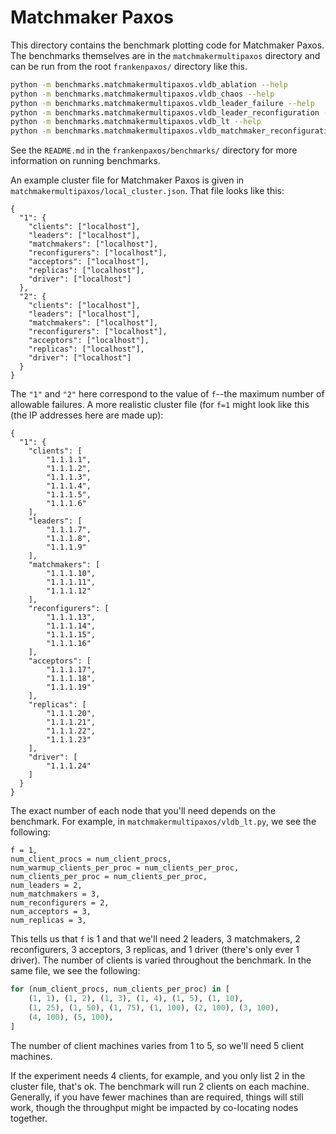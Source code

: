 # Matchmaker Paxos

This directory contains the benchmark plotting code for Matchmaker Paxos. The
benchmarks themselves are in the `matchmakermultipaxos` directory and can be
run from the root `frankenpaxos/` directory like this.

```bash
python -m benchmarks.matchmakermultipaxos.vldb_ablation --help
python -m benchmarks.matchmakermultipaxos.vldb_chaos --help
python -m benchmarks.matchmakermultipaxos.vldb_leader_failure --help
python -m benchmarks.matchmakermultipaxos.vldb_leader_reconfiguration --help
python -m benchmarks.matchmakermultipaxos.vldb_lt --help
python -m benchmarks.matchmakermultipaxos.vldb_matchmaker_reconfiguration --help
```

See the `README.md` in the `frankenpaxos/benchmarks/` directory for more
information on running benchmarks.

An example cluster file for Matchmaker Paxos is given in
`matchmakermultipaxos/local_cluster.json`. That file looks like this:

```
{
  "1": {
    "clients": ["localhost"],
    "leaders": ["localhost"],
    "matchmakers": ["localhost"],
    "reconfigurers": ["localhost"],
    "acceptors": ["localhost"],
    "replicas": ["localhost"],
    "driver": ["localhost"]
  },
  "2": {
    "clients": ["localhost"],
    "leaders": ["localhost"],
    "matchmakers": ["localhost"],
    "reconfigurers": ["localhost"],
    "acceptors": ["localhost"],
    "replicas": ["localhost"],
    "driver": ["localhost"]
  }
}
```

The `"1"` and `"2"` here correspond to the value of `f`--the maximum number of
allowable failures. A more realistic cluster file (for `f=1` might look like
this (the IP addresses here are made up):

```
{
  "1": {
    "clients": [
        "1.1.1.1",
        "1.1.1.2",
        "1.1.1.3",
        "1.1.1.4",
        "1.1.1.5",
        "1.1.1.6"
    ],
    "leaders": [
        "1.1.1.7",
        "1.1.1.8",
        "1.1.1.9"
    ],
    "matchmakers": [
        "1.1.1.10",
        "1.1.1.11",
        "1.1.1.12"
    ],
    "reconfigurers": [
        "1.1.1.13",
        "1.1.1.14",
        "1.1.1.15",
        "1.1.1.16"
    ],
    "acceptors": [
        "1.1.1.17",
        "1.1.1.18",
        "1.1.1.19"
    ],
    "replicas": [
        "1.1.1.20",
        "1.1.1.21",
        "1.1.1.22",
        "1.1.1.23"
    ],
    "driver": [
        "1.1.1.24"
    ]
  }
}
```

The exact number of each node that you'll need depends on the benchmark. For
example, in `matchmakermultipaxos/vldb_lt.py`, we see the following:

```
f = 1,
num_client_procs = num_client_procs,
num_warmup_clients_per_proc = num_clients_per_proc,
num_clients_per_proc = num_clients_per_proc,
num_leaders = 2,
num_matchmakers = 3,
num_reconfigurers = 2,
num_acceptors = 3,
num_replicas = 3,
```

This tells us that `f` is 1 and that we'll need 2 leaders, 3 matchmakers, 2
reconfigurers, 3 acceptors, 3 replicas, and 1 driver (there's only ever 1
driver). The number of clients is varied throughout the benchmark. In the same
file, we see the following:

```python
for (num_client_procs, num_clients_per_proc) in [
    (1, 1), (1, 2), (1, 3), (1, 4), (1, 5), (1, 10),
    (1, 25), (1, 50), (1, 75), (1, 100), (2, 100), (3, 100),
    (4, 100), (5, 100),
]
```

The number of client machines varies from 1 to 5, so we'll need 5 client
machines.

If the experiment needs 4 clients, for example, and you only list 2 in the
cluster file, that's ok. The benchmark will run 2 clients on each machine.
Generally, if you have fewer machines than are required, things will still
work, though the throughput might be impacted by co-locating nodes together.
